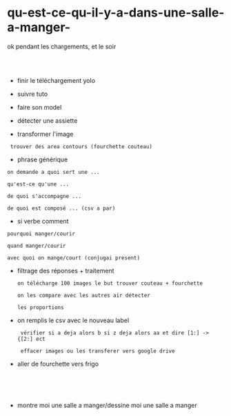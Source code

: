 # qu-est-ce-qu-il-y-a-dans-une-salle-a-manger-

ok pendant les chargements, et le soir

  <br> <br> 

  -  finir le téléchargement yolo

  - suivre tuto

  - faire son model

  - détecter une assiette

 -    transformer l'image
  
     trouver des area contours (fourchette couteau)

  -  phrase générique

    on demande a quoi sert une ...
    
    qu'est-ce qu'une ...
    
    de quoi s'accompagne ...
  
    de quoi est composé ... (csv a par)
  
   -  si verbe comment 
   
    pourquoi manger/courir
    
    quand manger/courir
    
    avec quoi on mange/court (conjugai present)
  
  
 -  filtrage des réponses + traitement
 
        on télécharge 100 images le but trouver couteau + fourchette
 
        on les compare avec les autres air détecter 
        
        les proportions
 
 
 - on remplis le csv avec le nouveau label
  
        vérifier si a deja alors b si z deja alors aa et dire [1:] -> {[2:] ect
 
        effacer images ou les transferer vers google drive
 
 - aller de fourchette vers frigo
 
 
 <br><br><br>
 
 
 - montre moi une salle a manger/dessine moi une salle a manger
